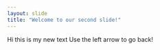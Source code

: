 ```yaml
---
layout: slide
title: "Welcome to our second slide!"
---
```

Hi this is my new text
Use the left arrow to go back!